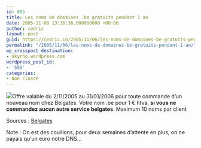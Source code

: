 ```yaml
---
id: 805
title: Les noms de domaines .be gratuits pendant 1 an
date: 2005-11-06 13:16:36.000000000 +00:00
author: cedric
layout: post
guid: https://cedric.io/2005/11/06/les-noms-de-domaines-be-gratuits-pendant-1-an.html
permalink: "/2005/11/06/les-noms-de-domaines-be-gratuits-pendant-1-an/"
wp_crosspost_destination:
- akyrho.wordpress.com
wordpress_post_id:
- '555'
categories:
- Non classé
---
```

![](./images/be.gif)Offre valable du 2/11/2005 au 31/01/2006 pour toute commande d’un nouveau nom chez Belgates. Votre nom .be pour 1 € htva, **si vous ne commandez aucun autre service belgates**. Maximum 10 noms par client

Sources : [Belgates](http://www.belgates.be)

Note : On est des couillons, pour deux semaines d’attente en plus, on ne payais qu’un euro notre DNS…